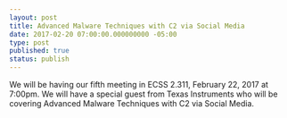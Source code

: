 ```yaml
---
layout: post
title: Advanced Malware Techniques with C2 via Social Media
date: 2017-02-20 07:00:00.000000000 -05:00
type: post
published: true
status: publish
---
```


We will be having our fifth meeting in ECSS 2.311, February 22, 2017 at
7:00pm. We will have a special guest from Texas Instruments who will be
covering Advanced Malware Techniques with C2 via Social Media.
